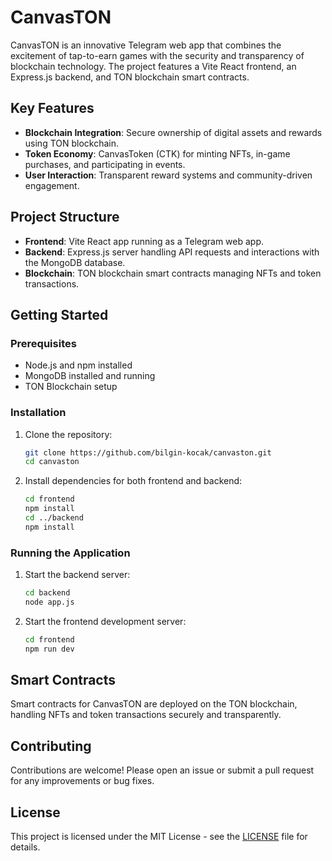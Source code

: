 # CanvasTON

CanvasTON is an innovative Telegram web app that combines the excitement of tap-to-earn games with the security and transparency of blockchain technology. The project features a Vite React frontend, an Express.js backend, and TON blockchain smart contracts.

## Key Features

- **Blockchain Integration**: Secure ownership of digital assets and rewards using TON blockchain.
- **Token Economy**: CanvasToken (CTK) for minting NFTs, in-game purchases, and participating in events.
- **User Interaction**: Transparent reward systems and community-driven engagement.

## Project Structure

- **Frontend**: Vite React app running as a Telegram web app.
- **Backend**: Express.js server handling API requests and interactions with the MongoDB database.
- **Blockchain**: TON blockchain smart contracts managing NFTs and token transactions.

## Getting Started

### Prerequisites

- Node.js and npm installed
- MongoDB installed and running
- TON Blockchain setup

### Installation

1. Clone the repository:
    ```sh
    git clone https://github.com/bilgin-kocak/canvaston.git
    cd canvaston
    ```

2. Install dependencies for both frontend and backend:
    ```sh
    cd frontend
    npm install
    cd ../backend
    npm install
    ```

### Running the Application

1. Start the backend server:
    ```sh
    cd backend
    node app.js
    ```

2. Start the frontend development server:
    ```sh
    cd frontend
    npm run dev
    ```

## Smart Contracts

Smart contracts for CanvasTON are deployed on the TON blockchain, handling NFTs and token transactions securely and transparently.

## Contributing

Contributions are welcome! Please open an issue or submit a pull request for any improvements or bug fixes.

## License

This project is licensed under the MIT License - see the [LICENSE](LICENSE) file for details.
